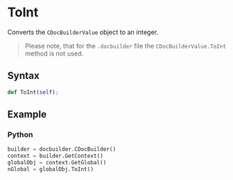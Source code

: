 # ToInt

Converts the `CDocBuilderValue` object to an integer.

> Please note, that for the `.docbuilder` file the `CDocBuilderValue.ToInt` method is not used.

## Syntax

```py
def ToInt(self);
```

## Example

### Python

``` py
builder = docbuilder.CDocBuilder()
context = builder.GetContext()
globalObj = context.GetGlobal()
nGlobal = globalObj.ToInt()
```

